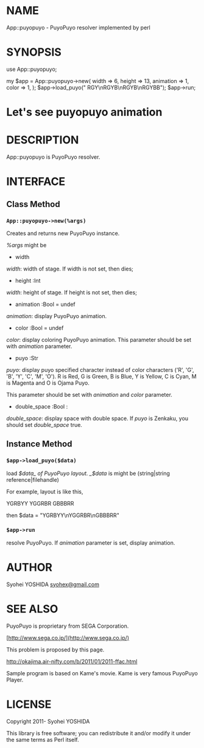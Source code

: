 # NAME

App::puyopuyo - PuyoPuyo resolver implemented by perl

# SYNOPSIS

  use App::puyopuyo;

  my $app = App::puyopuyo->new(
      width => 6,
      height => 13,
      animation => 1,
      color => 1,
  );
  $app->load_puyo(" RGY\nRGYB\nRGYB\nRGYBB");
  $app->run;
  # Let's see puyopuyo animation

# DESCRIPTION

App::puyopuyo is PuyoPuyo resolver.

# INTERFACE

## Class Method

### `App::puyopuyo->new(%args)`

Creates and returns new PuyoPuyo instance.

_%args_ might be

- width

_width_: width of stage. If width is not set, then dies;

- height :Int

_width_: height of stage. If height is not set, then dies;

- animation :Bool = undef

_animation_: display PuyoPuyo animation.

- color :Bool = undef

_color_: display coloring PuyoPuyo animation.
This parameter should be set with _animation_ parameter.

- puyo :Str

_puyo_: display puyo specified character instead of
color characters ('R', 'G', 'B', 'Y', 'C', 'M', 'O').
R is Red, G is Green, B is Blue, Y is Yellow, C is Cyan,
M is Magenta  and O is Ojama Puyo.

This parameter should be set with _animation_ and _color_
parameter.

- double_space :Bool :

_double_space_: display space with double space.
If _puyo_ is Zenkaku, you should set _double_space_ true.

## Instance Method

### `$app->load_puyo($data)`

load _$data_ of PuyoPuyo layout.
_$data_ is might be (string|string reference|filehandle)

For example, layout is like this,

  YGRBYY
  YGGRBR
  GBBBRR

then $data = "YGRBYY\nYGGRBR\nGBBBRR"

### `$app->run`

resolve PuyoPuyo. If _animation_ parameter is set, display animation.

# AUTHOR

Syohei YOSHIDA <syohex@gmail.com>

# SEE ALSO

PuyoPuyo is proprietary from SEGA Corporation.

[http://www.sega.co.jp/](http://www.sega.co.jp/)

This problem is proposed by this page.

http://okajima.air-nifty.com/b/2011/01/2011-ffac.html

Sample program is based on Kame's movie.
Kame is very famous PuyoPuyo Player.

# LICENSE

Copyright 2011- Syohei YOSHIDA

This library is free software; you can redistribute it and/or modify
it under the same terms as Perl itself.